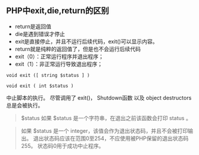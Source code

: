 
## PHP中exit,die,return的区别

* return是返回值
* die是遇到错误才停止
* exit是直接停止，并且不运行后续代码，exit()可以显示内容。
* return就是纯粹的返回值了，但是也不会运行后续代码
* exit（0）：正常运行程序并退出程序；
* exit（1）：非正常运行导致退出程序；

```
void exit ([ string $status ] )
```
```
void exit ( int $status )
```

中止脚本的执行。 尽管调用了 exit()， Shutdown函数 以及 object destructors 总是会被执行。

> $status
> 如果 $status 是一个字符串，在退出之前该函数会打印 status 。

> 如果 $status 是一个 integer，该值会作为退出状态码，并且不会被打印输出。 退出状态码应该在范围0至254，不应使用被PHP保留的退出状态码255。 状态码0用于成功中止程序。
